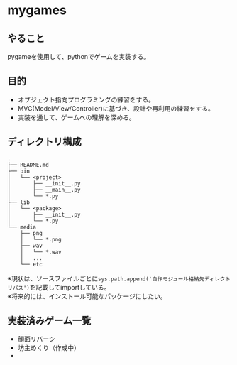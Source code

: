 # mygames

## やること
pygameを使用して、pythonでゲームを実装する。

## 目的
- オブジェクト指向プログラミングの練習をする。
- MVC(Model/View/Controller)に基づき、設計や再利用の練習をする。
- 実装を通して、ゲームへの理解を深める。

## ディレクトリ構成
    .
    ├── README.md
    ├── bin
    │   └── <project>
    │       ├── __init__.py
    │       ├── __main__.py
    │       └── *.py
    ├── lib
    │   └── <package>
    │       ├── __init__.py
    │       └── *.py
    └── media
        ├── png
        │   └── *.png
        ├── wav
        │   └── *.wav
        │   ...
        └── etc

※現状は、ソースファイルごとに`sys.path.append('自作モジュール格納先ディレクトリパス')`を記載してimportしている。   
※将来的には、インストール可能なパッケージにしたい。   

## 実装済みゲーム一覧
- 顔面リバーシ
- 坊主めくり（作成中）
- 
